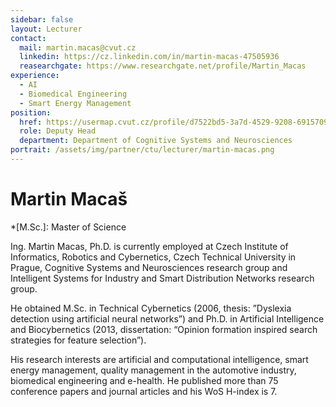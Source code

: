 ```yaml
---
sidebar: false
layout: Lecturer
contact:
  mail: martin.macas@cvut.cz
  linkedin: https://cz.linkedin.com/in/martin-macas-47505936
  reasearchgate: https://www.researchgate.net/profile/Martin_Macas
experience:
  - AI
  - Biomedical Engineering
  - Smart Energy Management
position:
  href: https://usermap.cvut.cz/profile/d7522bd5-3a7d-4529-9208-691570933956?lang=en
  role: Deputy Head
  department: Department of Cognitive Systems and Neurosciences
portrait: /assets/img/partner/ctu/lecturer/martin-macas.png
---
```


# Martin Macaš

*[M.Sc.]: Master of Science

Ing. Martin Macas, Ph.D. is currently employed at Czech Institute of Informatics, Robotics and Cybernetics, Czech Technical University in Prague, Cognitive Systems and Neurosciences research group and Intelligent Systems for Industry and Smart Distribution Networks research group.

<!-- more -->

He obtained M.Sc. in Technical Cybernetics (2006, thesis: ”Dyslexia detection using artificial neural networks”) and Ph.D. in Artificial Intelligence and Biocybernetics (2013, dissertation: “Opinion formation inspired search strategies for feature selection”).

His research interests are artificial and computational intelligence, smart energy management, quality management in the automotive industry, biomedical engineering and e-health.
He published more than 75 conference papers and journal articles and his WoS H-index is 7.
